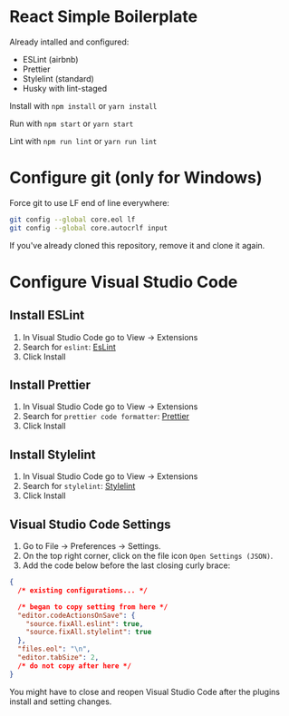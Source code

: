 # React Simple Boilerplate

Already intalled and configured:
* ESLint (airbnb)
* Prettier
* Stylelint (standard)
* Husky with lint-staged

Install with `npm install` or `yarn install`

Run with `npm start` or `yarn start`

Lint with `npm run lint` or `yarn run lint`

# Configure git (only for Windows)

Force git to use LF end of line everywhere:

```bash
git config --global core.eol lf
git config --global core.autocrlf input
```

If you've already cloned this repository, remove it and clone it again.

# Configure Visual Studio Code

## Install ESLint

1. In Visual Studio Code go to View -> Extensions
2. Search for `eslint`: [EsLint](https://marketplace.visualstudio.com/items?itemName=dbaeumer.vscode-eslint)
3. Click Install

## Install Prettier

1. In Visual Studio Code go to View -> Extensions
2. Search for `prettier code formatter`: [Prettier](https://marketplace.visualstudio.com/items?itemName=esbenp.prettier-vscode)
3. Click Install

## Install Stylelint

1. In Visual Studio Code go to View -> Extensions
2. Search for `stylelint`: [Stylelint](https://marketplace.visualstudio.com/items?itemName=stylelint.vscode-stylelint)
3. Click Install

## Visual Studio Code Settings

1. Go to File -> Preferences -> Settings.
2. On the top right corner, click on the file icon `Open Settings (JSON)`.
3. Add the code below before the last closing curly brace:

```json
{
  /* existing configurations... */

  /* began to copy setting from here */
  "editor.codeActionsOnSave": {
    "source.fixAll.eslint": true,
    "source.fixAll.stylelint": true
  },
  "files.eol": "\n",
  "editor.tabSize": 2,
  /* do not copy after here */
}
```

You might have to close and reopen Visual Studio Code after the plugins install and setting changes.